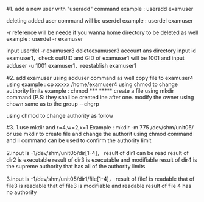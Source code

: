 #1.
add a new user with "useradd" command
example : useradd examuser



deleting added user command will be userdel 
example : userdel examuser

-r reference will be neede if you wanna home directory to be deleted as well
example : userdel -r examuser

input userdel -r examuser3 deleteexamuser3 account ans directory input id examuser1，check outUID and GID of examuser1 will be 1001 and input adduser -u 1001 examuser1，reestablish examuser1

#2.
add examuser using adduser command as well
copy file to examuser4 using example : cp xxxxx /home/examuser4
using chmod to change authority limits
example : chmod *** *****
create a file using mkdir command
(P.S: they shall be created ine after one.
modify the owner using chown same as to the group --chgrp

using chmod to change authority as follow



#3. 1.use mkdir and r=4,w=2,x=1
Example : mkdir -m 775 /dev/shm/unit05/
or use mkdir to create file and change the authorit using chmod command and ll command can be used to confirm the authority limit

2.input ls -1/dev/shm/unit05/dir[1-4]， result of dir1 can be read 
result of dir2 is executable 
result of dir3 is executable and modifiable 
result of dir4 is the supreme authority that has all of the authority limits

3.input ls -1/dev/shm/unit05/dir1/file[1-4]， result of file1 is readable
that of file3 is readable
that of file3 is modifiable and readable 
result of file 4 has no authority